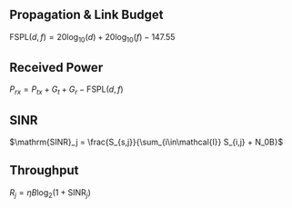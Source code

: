 ## Propagation & Link Budget
$\mathrm{FSPL}(d, f) = 20\log_{10}(d) + 20\log_{10}(f) - 147.55$

## Received Power
$P_{rx} = P_{tx} + G_t + G_r - \mathrm{FSPL}(d,f)$

## SINR
$\mathrm{SINR}_j = \frac{S_{s,j}}{\sum_{i\in\mathcal{I}} S_{i,j} + N_0B}$

## Throughput
$R_j = \eta B \log_2(1+\mathrm{SINR}_j)$

